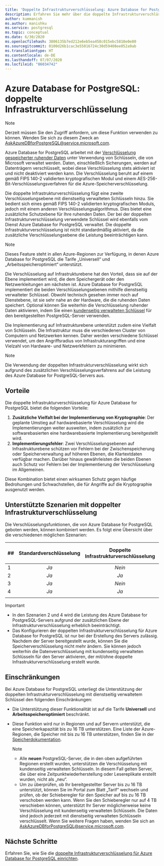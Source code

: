 ```yaml
---
title: 'Doppelte Infrastrukturverschlüsselung: Azure Database for PostgreSQL'
description: Erfahren Sie mehr über die doppelte Infrastrukturverschlüsselung, um eine zweite Verschlüsselungsebene mit dienstseitig verwalteten Schlüsseln hinzuzufügen.
author: kummanish
ms.author: manishku
ms.service: postgresql
ms.topic: conceptual
ms.date: 6/30/2020
ms.openlocfilehash: 3806135b7ed212e6eb5ea458c015ebc5810e0e80
ms.sourcegitcommit: 0100d26b1cac3e55016724c30d59408ee052a9ab
ms.translationtype: HT
ms.contentlocale: de-DE
ms.lasthandoff: 07/07/2020
ms.locfileid: "86034742"
---
```

# <a name="azure-database-for-postgresql-infrastructure-double-encryption"></a>Azure Database for PostgreSQL: doppelte Infrastrukturverschlüsselung

> [!NOTE]
> Derzeit müssen Sie den Zugriff anfordern, um diese Funktion verwenden zu können. Wenden Sie sich zu diesem Zweck an AskAzureDBforPostgreSQL@service.microsoft.com.

Azure Database for PostgreSQL arbeitet mit der [Verschlüsselung gespeicherter ruhender Daten](concepts-security.md#at-rest) unter Verwendung von Schlüsseln, die von Microsoft verwaltet werden. Daten, einschließlich Sicherungen, werden auf Datenträgern verschlüsselt, wobei diese Verschlüsselung stets aktiviert ist und nicht deaktiviert werden kann. Die Verschlüsselung beruht auf einem gemäß FIPS 140-2 validierten kryptografischen Modul und einem AES-256-Bit-Verschlüsselungsverfahren für die Azure-Speicherverschlüsselung.

Die doppelte Infrastrukturverschlüsselung fügt eine zweite Verschlüsselungsebene mit dienstseitig verwalteten Schlüsseln hinzu. Sie bedient sich eines gemäß FIPS 140-2 validierten kryptografischen Moduls, jedoch mit einem anderen Verschlüsselungsalgorithmus. Dies bietet eine zusätzliche Schutzebene für Ihre ruhenden Daten. Der bei der doppelten Infrastrukturverschlüsselung verwendete Schlüssel wird ebenfalls vom Dienst Azure Database for PostgreSQL verwaltet. Die doppelte Infrastrukturverschlüsselung ist nicht standardmäßig aktiviert, da die zusätzliche Verschlüsselungsebene die Leistung beeinträchtigen kann.

> [!NOTE]
> Dieses Feature steht in allen Azure-Regionen zur Verfügung, in denen Azure Database for PostgreSQL die Tarife „Universell“ und „Arbeitsspeicheroptimiert“ unterstützt.

Die Verschlüsselung auf Infrastrukturebene hat den Vorteil, dass sie auf der Ebene implementiert wird, die dem Speichergerät oder den Netzwerkleitungen am nächsten ist. Azure Database for PostgreSQL implementiert die beiden Verschlüsselungsebenen mithilfe dienstseitig verwalteter Schlüssel. Obwohl technisch gesehen immer noch auf Dienstebene, ist sie sehr nahe an der Hardware, die die ruhenden Daten speichert. Optional können Sie weiterhin die Verschlüsselung ruhender Daten aktivieren, indem Sie einen [kundenseitig verwalteten Schlüssel](concepts-data-encryption-postgresql.md) für den bereitgestellten PostgreSQL-Server verwenden.  

Die Implementierung auf Infrastrukturebene unterstützt zudem eine Vielfalt von Schlüsseln. Die Infrastruktur muss die verschiedenen Cluster von Computern und Netzwerken kennen. Daher werden verschiedene Schlüssel verwendet, um den Angriffsradius von Infrastrukturangriffen und eine Vielzahl von Hardware- und Netzwerkfehlern zu minimieren. 

> [!NOTE]
> Die Verwendung der doppelten Infrastrukturverschlüsselung wirkt sich aufgrund des zusätzlichen Verschlüsselungsverfahrens auf die Leistung des Azure Database for PostgreSQL-Servers aus.

## <a name="benefits"></a>Vorteile

Die doppelte Infrastrukturverschlüsselung für Azure Database for PostgreSQL bietet die folgenden Vorteile:

1. **Zusätzliche Vielfalt bei der Implementierung von Kryptographie**: Der geplante Umstieg auf hardwarebasierte Verschlüsselung wird die Implementierungen weiter ausweiten, indem zusätzlich zur softwarebasierten eine hardwarebasierte Implementierung bereitgestellt wird.
2. **Implementierungsfehler**: Zwei Verschlüsselungsebenen auf Infrastrukturebene schützen vor Fehlern bei der Zwischenspeicherung oder Speicherverwaltung auf höheren Ebenen, die Klartextdaten verfügbar machen. Darüber hinaus gewährleisten die beiden Ebenen auch Schutz vor Fehlern bei der Implementierung der Verschlüsselung im Allgemeinen.

Diese Kombination bietet einen wirksamen Schutz gegen häufige Bedrohungen und Schwachstellen, die für Angriffe auf die Kryptographie ausgenutzt werden.

## <a name="supported-scenarios-with-infrastructure-double-encryption"></a>Unterstützte Szenarien mit doppelter Infrastrukturverschlüsselung

Die Verschlüsselungsfunktionen, die von Azure Database for PostgreSQL geboten werden, können kombiniert werden. Es folgt eine Übersicht über die verschiedenen möglichen Szenarien:

|  ##   | Standardverschlüsselung | Doppelte Infrastrukturverschlüsselung | Datenverschlüsselung mithilfe kundenseitig verwalteter Schlüssel  |
|:------|:------------------:|:--------------------------------:|:--------------------------------------------:|
| 1     | *Ja*              | *Nein*                             | *Nein*                                         |
| 2     | *Ja*              | *Ja*                            | *Nein*                                         |
| 3     | *Ja*              | *Nein*                             | *Ja*                                        |
| 4     | *Ja*              | *Ja*                            | *Ja*                                        |
|       |                    |                                  |                                              |

> [!Important]
> - In den Szenarien 2 und 4 wird die Leistung des Azure Database for PostgreSQL-Servers aufgrund der zusätzlichen Ebene der Infrastrukturverschlüsselung erheblich beeinträchtigt.
> - Das Konfigurieren der doppelten Infrastrukturverschlüsselung für Azure Database for PostgreSQL ist nur bei der Erstellung des Servers zulässig. Nachdem der Server bereitgestellt wurde, können Sie die Speicherverschlüsselung nicht mehr ändern. Sie können jedoch weiterhin die Datenverschlüsselung mit kundenseitig verwalteten Schlüsseln für den Server aktivieren, der mit/ohne doppelte Infrastrukturverschlüsselung erstellt wurde.

## <a name="limitations"></a>Einschränkungen

Bei Azure Database for PostgreSQL unterliegt die Unterstützung der doppelten Infrastrukturverschlüsselung mit dienstseitig verwaltetem Schlüssel den folgenden Einschränkungen:

* Die Unterstützung dieser Funktionalität ist auf die Tarife **Universell** und **Arbeitsspeicheroptimiert** beschränkt.
* Diese Funktion wird nur in Regionen und auf Servern unterstützt, die eine Speicherkapazität bis zu 16 TB unterstützen. Eine Liste der Azure-Regionen, die Speicher mit bis zu 16 TB unterstützen, finden Sie in der [Speicherdokumentation](concepts-pricing-tiers.md#storage).

    > [!NOTE]
    > - Alle **neuen** PostgreSQL-Server, die in den oben aufgeführten Regionen erstellt wurden, unterstützen die Verschlüsselung mit kundenseitig verwalteten Schlüsseln. In diesem Fall gelten Server, die über eine Zeitpunktwiederherstellung oder Lesereplikate erstellt wurden, nicht als „neu“.
    > - Um zu überprüfen, ob Ihr bereitgestellter Server bis zu 16 TB unterstützt, können Sie im Portal zum Blatt „Tarif“ wechseln und prüfen, ob der Schieberegler für den Speicher auf bis zu 16 TB verschoben werden kann. Wenn Sie den Schieberegler nur auf 4 TB verschieben können, unterstützt Ihr Server möglicherweise keine Verschlüsselung mit kundenseitig verwalteten Schlüsseln. Die Daten sind jedoch jederzeit mit dienstseitig verwalteten Schlüsseln verschlüsselt. Wenn Sie weitere Fragen haben, wenden Sie sich an AskAzureDBforPostgreSQL@service.microsoft.com.

## <a name="next-steps"></a>Nächste Schritte

Erfahren Sie, wie Sie die [doppelte Infrastrukturverschlüsselung für Azure Database for PostgreSQL einrichten](howto-double-encryption.md).